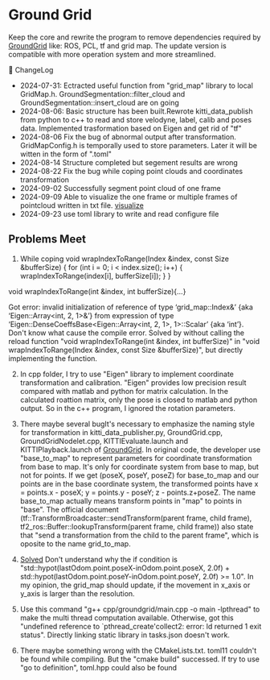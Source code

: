 # Ground Grid
Keep the core and rewrite the program to remove dependencies required by [GroundGrid](https://github.com/dcmlr/groundgrid) like: ROS, PCL, tf and grid map. The update version is compatible with more operation system and more streamlined.

<!--  -->
📜 ChangeLog
- 2024-07-31: Ectracted useful function from "grid_map" library to local GridMap.h. GroundSegmentation::filter_cloud and GroundSegmentation::insert_cloud are on going
- 2024-08-06: Basic structure has been built.Rewrote kitti_data_publish from python to c++ to read and store velodyne, label, calib and poses data. Implemented trasformation based on Eigen and get rid of "tf"
- 2024-08-06 Fix the bug of abnormal output after transformation. GridMapConfig.h is temporally used to store parameters. Later it will be witten in the form of ".toml"
- 2024-08-14 Structure completed but segement results are wrong
- 2024-08-22 Fix the bug while coping point clouds and coordinates transformation
- 2024-09-02 Successfully segment point cloud of one frame
- 2024-09-09 Able to visualize the one frame or multiple frames of pointcloud written in  txt file. [visualize](https://github.com/April-den/GroundGridPlay)
- 2024-09-23 use toml library to write and read configure file
## Problems Meet

1. While coping 
void wrapIndexToRange(Index &index, const Size &bufferSize)
    {
        for (int i = 0; i < index.size(); i++)
        {
            wrapIndexToRange(index[i], bufferSize[i]);
        }
    }

void wrapIndexToRange(int &index, int bufferSize){...}

Got error: invalid initialization of reference of type ‘grid_map::Index&’ {aka ‘Eigen::Array<int, 2, 1>&’} from expression of type ‘Eigen::DenseCoeffsBase<Eigen::Array<int, 2, 1>, 1>::Scalar’ {aka ‘int’}. 
Don't know what cause the compile error. Solved by without calling the reload function "void wrapIndexToRange(int &index, int bufferSize)" in "void wrapIndexToRange(Index &index, const Size &bufferSize)", but directly implementing the function.

2. In cpp folder, I try to use "Eigen" library to implement coordinate transformation and calibration. "Eigen" provides low precision result compared with matlab and python for matrix calculation. In the calculated roattion matrix, only the pose is closed to matlab and python output. So in the c++ program, I ignored the rotation parameters. 

3. There maybe several bugIt's necessary to emphasize the naming style for transformation in kitti_data_publisher.py, GroundGrid.cpp, GroundGridNodelet.cpp, KITTIEvaluate.launch and KITTIPlayback.launch of [GroundGrid](https://github.com/dcmlr/groundgrid). In original code, the developer use "base_to_map" to represent parameters for coordinate transformation from base to map. It's only for coordinate system from base to map, but not for points. If we get (poseX, poseY, poseZ) for base_to_map and our points are in the base coordinate system, the transformed points have x = points.x - poseX; y = points.y - poseY; z - points.z+poseZ. The name base_to_map actually means transform points in "map" to points in "base". The official document (tf::TransformBroadcaster::sendTransform(parent frame, child frame), tf2_ros::Buffer::lookupTransform(parent frame, child frame)) also state that "send a transformation from the child to the parent frame", which is oposite to the name grid_to_map.

4. [Solved](https://github.com/dcmlr/groundgrid/issues/3) Don't understand why the if condition is "std::hypot(lastOdom.point.poseX-inOdom.point.poseX, 2.0f) + std::hypot(lastOdom.point.poseY-inOdom.point.poseY, 2.0f) >= 1.0". In my opinion, the grid_map should update, if the movement in x_axis or y_axis is larger than the resolution. 

5. Use this command "g++ cpp/groundgrid/main.cpp -o main -lpthread" to make the multi thread computation available. Otherwise, got this "undefined reference to `pthread_create'collect2: error: ld returned 1 exit status". Directly linking static library in tasks.json doesn't work.

6. There maybe something wrong with the CMakeLists.txt. toml11 couldn't be found while compiling. But the "cmake build" successed. If try to use "go to definition", toml.hpp could also be found
